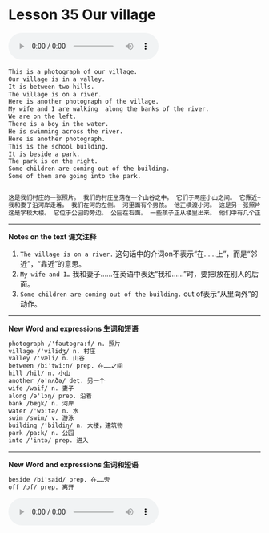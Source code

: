 # Lesson 35 Our village

​<audio id="audio" controls="" loop="loop">
    <source id="mp3" src="https://online1.tingclass.net/lesson/shi0529/0000/16/35.mp3"> 
</audio>

```markdown
This is a photograph of our village.
Our village is in a valley.
It is between two hills.
The village is on a river.
Here is another photograph of the village.
My wife and I are walking  along the banks of the river.
We are on the left.
There is a boy in the water.
He is swimming across the river.
Here is another photograph.
This is the school building.
It is beside a park.
The park is on the right.
Some children are coming out of the building.
Some of them are going into the park.


这是我们村庄的一张照片。 我们的村庄坐落在一个山谷之中。 它们于两座小山之间。 它靠近一条小河。 这是我们村庄的另一张照片。 
我和妻子沿河岸走着。 我们在河的左侧。 河里面有个男孩。 他正横渡小河。 这是另一张照片。
这是学校大楼。 它位于公园的旁边。 公园在右面。 一些孩子正从楼里出来。 他们中有几个正走进公园。
```

------------
**Notes on the text 课文注释**
1. `The village is on a river.`  这句话中的介词on不表示“在……上”，而是“邻近”，“靠近”的意思。
2. `My wife and I…`  我和妻子……在英语中表达“我和……”时，要把I放在别人的后面。
3. `Some children are coming out of the building.` out of表示“从里向外”的动作。

-------------
**New Word and expressions 生词和短语**
```markdown
photograph /'fəutəgra:f/ n. 照片	
village /'vilidʒ/ n. 村庄	
valley /'væli/ n. 山谷	
between /bi'twi:n/ prep. 在……之间	
hill /hil/ n. 小山	
another /ə'nʌðə/ det. 另一个	
wife /waif/ n. 妻子	
along /ə'lɔŋ/ prep. 沿着
bank /bæŋk/ n. 河岸
water /'wɔ:tə/ n. 水
swim /swim/ v. 游泳
building /'bildiŋ/ n. 大楼，建筑物
park /pa:k/ n. 公园
into /'intə/ prep. 进入
```

-------------
**New Word and expressions 生词和短语**
```markdown
beside /bi'said/ prep. 在……旁	
off /ɔf/ prep. 离开
```

<audio id="audio" controls="" loop="loop">
    <source id="mp3" src="https://i.xiao84.com/en-nce/1mp3-en/lesson36.mp3">
</audio>
